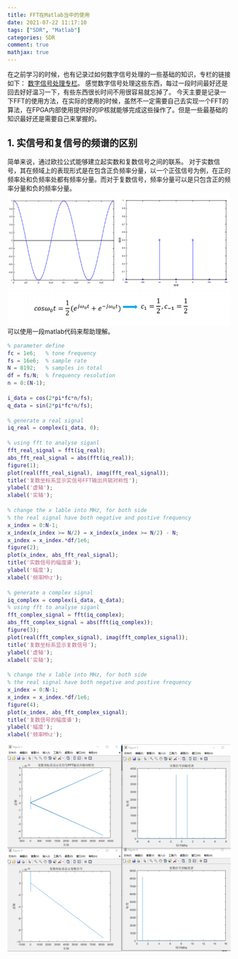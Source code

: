 ```yaml
---
title: FFT在Matlab当中的使用
date: 2021-07-22 11:17:10
tags: ["SDR", "Matlab"]
categories: SDR
comment: true
mathjax: true
---
```

在之前学习的时候，也有记录过如何数字信号处理的一些基础的知识，专栏的链接如下：
[数字信号处理专栏](https://blog.csdn.net/qq_41332806/category_10345521.html?spm=1001.2014.3001.5482)。
感觉数字信号处理这些东西，每过一段时间最好还是回去好好温习一下，有些东西很长时间不用很容易就忘掉了。
今天主要是记录一下FFT的使用方法，在实际的使用的时候，虽然不一定需要自己去实现一个FFT的算法，在FPGA内部使用提供好的IP核就能够完成这些操作了。但是一些最基础的知识最好还是需要自己来掌握的。
## 1. 实信号和复信号的频谱的区别
简单来说，通过欧拉公式能够建立起实数和复数信号之间的联系。
对于实数信号，其在频域上的表现形式是在包含正负频率分量，以一个正弦信号为例，在正的频率处和负频率处都有频率分量。而对于复数信号，频率分量可以是只包含正的频率分量和负的频率分量。
![实数信号的频率](FFT在Matlab当中的使用/傅里叶变换.png)
可以使用一段matlab代码来帮助理解。
```m
% parameter define
fc = 1e6;   % tone frequency
fs = 16e6;  % sample rate
N = 8192;   % samples in total
df = fs/N;  % frequency resolution
n = 0:(N-1);    

i_data = cos(2*pi*fc*n/fs);
q_data = sin(2*pi*fc*n/fs);

% generate a real signal
iq_real = complex(i_data, 0);

% using fft to analyse siganl
fft_real_signal = fft(iq_real);
abs_fft_real_signal = abs(fft(iq_real));
figure(1);
plot(real(fft_real_signal), imag(fft_real_signal));
title('复数坐标系显示实信号FFT输出共轭对称性');
ylabel('虚轴');
xlabel('实轴');

% change the x lable into MHz, for both side
% the real signal have both negative and postive frequency
x_index = 0:N-1;
x_index(x_index >= N/2) = x_index(x_index >= N/2) - N;
x_index = x_index.*df/1e6;
figure(2);
plot(x_index, abs_fft_real_signal);
title('实数信号的幅度谱');
ylabel('幅度');
xlabel('频率Mhz');

% generate a complex signal
iq_complex = complex(i_data, q_data);
% using fft to analyse siganl
fft_complex_signal = fft(iq_complex);
abs_fft_complex_signal = abs(fft(iq_complex));
figure(3);
plot(real(fft_complex_signal), imag(fft_complex_signal));
title('复数坐标系显示复数信号');
ylabel('虚轴');
xlabel('实轴');

% change the x lable into MHz, for both side
% the real signal have both negative and postive frequency
x_index = 0:N-1;
x_index = x_index.*df/1e6;
figure(4);
plot(x_index, abs_fft_complex_signal);
title('复数信号的幅度谱');
ylabel('幅度');
xlabel('频率Mhz');
```
![运行结果](FFT在Matlab当中的使用/运行结果.png)